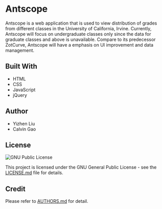 # Antscope
Antscope is a web application that is used to view distribution of grades from different classes in the University of California, Irvine. Currently, Antscope will focus on undergraduate classes only since the data for graduate classes and above is unavailable. Compare to its predecessor ZotCurve, Antscope will have a emphasis on UI improvement and data management. 

## Built With
* HTML
* CSS
* JavaScript
* jQuery

## Author
* Yizhen Liu
* Calvin Gao

## License
![](https://www.gnu.org/graphics/gplv3-or-later.svg "GNU Public License")

This project is licensed under the GNU General Public License - see the [LICENSE.md](LICENSE) file for details.

## Credit
Please refer to [AUTHORS.md](AUTHORS.md) for detail.

